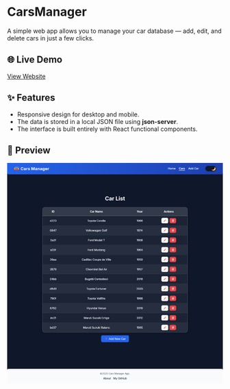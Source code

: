 # CarsManager

A simple web app allows you to manage your car database — add, edit, and delete cars in just a few clicks.

## 🌐 Live Demo
[View Website](https://my-o-o.github.io/CarsCRUD/)

## ✨ Features
- Responsive design for desktop and mobile.
- The data is stored in a local JSON file using **json-server**.
- The interface is built entirely with React functional components.

## 📸 Preview
![CarsCRUD Screenshot](./preview.png)
